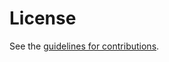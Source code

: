 # License

See the
[guidelines for contributions](https://github.com/rohanmahy/spice-oidc-std-claims/blob/main/CONTRIBUTING.md).
